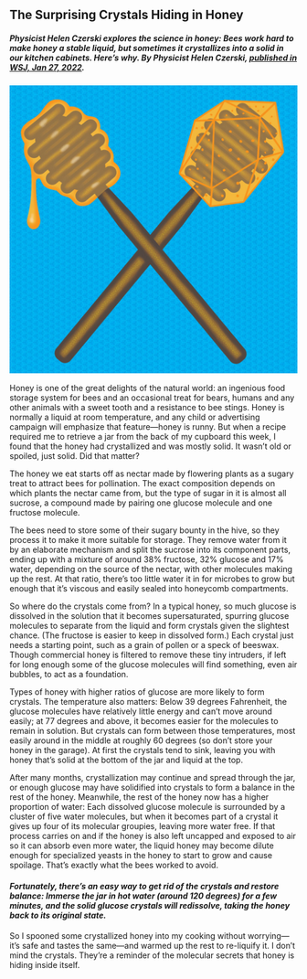 ## The Surprising Crystals Hiding in Honey

##### *Physicist Helen Czerski explores the science in honey: Bees work hard to make honey a stable liquid, but sometimes it crystallizes into a solid in our kitchen cabinets. Here’s why. By Physicist Helen Czerski, [published in WSJ, Jan 27, 2022](https://www.wsj.com/articles/the-surprising-crystals-hiding-in-honey-11643313927?page=1).* 

![HoneyCrystals](pix/HoneyCrystals.jpg)

Honey is one of the great delights of the natural world: an ingenious food storage system for bees and an occasional treat for bears, humans and any other animals with a sweet tooth and a resistance to bee stings. Honey is normally a liquid at room temperature, and any child or advertising campaign will emphasize that feature—honey is runny. But when a recipe required me to retrieve a jar from the back of my cupboard this week, I found that the honey had crystallized and was mostly solid. It wasn’t old or spoiled, just solid. Did that matter?

The honey we eat starts off as nectar made by flowering plants as a sugary treat to attract bees for pollination. The exact composition depends on which plants the nectar came from, but the type of sugar in it is almost all sucrose, a compound made by pairing one glucose molecule and one fructose molecule.

The bees need to store some of their sugary bounty in the hive, so they process it to make it more suitable for storage. They remove water from it by an elaborate mechanism and split the sucrose into its component parts, ending up with a mixture of around 38% fructose, 32% glucose and 17% water, depending on the source of the nectar, with other molecules making up the rest. At that ratio, there’s too little water it in for microbes to grow but enough that it’s viscous and easily sealed into honeycomb compartments.

So where do the crystals come from? In a typical honey, so much glucose is dissolved in the solution that it becomes supersaturated, spurring glucose molecules to separate from the liquid and form crystals given the slightest chance. (The fructose is easier to keep in dissolved form.) Each crystal just needs a starting point, such as a grain of pollen or a speck of beeswax. Though commercial honey is filtered to remove these tiny intruders, if left for long enough some of the glucose molecules will find something, even air bubbles, to act as a foundation. 

Types of honey with higher ratios of glucose are more likely to form crystals. The temperature also matters: Below 39 degrees Fahrenheit, the glucose molecules have relatively little energy and can’t move around easily; at 77 degrees and above, it becomes easier for the molecules to remain in solution. But crystals can form between those temperatures, most easily around in the middle at roughly 60 degrees (so don’t store your honey in the garage). At first the crystals tend to sink, leaving you with honey that’s solid at the bottom of the jar and liquid at the top.

After many months, crystallization may continue and spread through the jar, or enough glucose may have solidified into crystals to form a balance in the rest of the honey. Meanwhile, the rest of the honey now has a higher proportion of water: Each dissolved glucose molecule is surrounded by a cluster of five water molecules, but when it becomes part of a crystal it gives up four of its molecular groupies, leaving more water free. If that process carries on and if the honey is also left uncapped and exposed to air so it can absorb even more water, the liquid honey may become dilute enough for specialized yeasts in the honey to start to grow and cause spoilage. That’s exactly what the bees worked to avoid.

#### ***Fortunately, there’s an easy way to get rid of the crystals and restore balance: Immerse the jar in hot water (around 120 degrees) for a few minutes, and the solid glucose crystals will redissolve, taking the honey back to its original state.***

So I spooned some crystallized honey into my cooking without worrying—it’s safe and tastes the same—and warmed up the rest to re-liquify it. I don’t mind the crystals. They’re a reminder of the molecular secrets that honey is hiding inside itself. 

